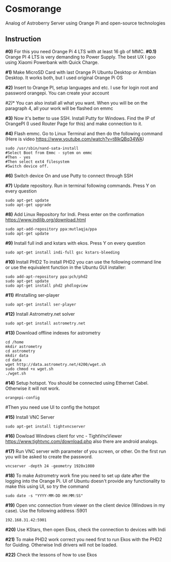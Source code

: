 # Cosmorange

Analog of Astroberry Server using Orange Pi and open-source technologies

## Instruction
**#0)** For this you need Orange Pi 4 LTS with at least 16 gb of MMC.
**#0.1)** Orange PI 4 LTS is very demanding to Power Supply. The best UX I goo using Xiaomi Powerbank with Quick Charge.

**#1)** Make MicroSD Card with last Orange Pi Ubuntu Desktop or Armbian Desktop. It works both, but I used original Orange Pi OS

**#2)** Insert to Orange PI, setup languages and etc. I use for login root and password orangepi. You can create your account

**#2*)** You can also install all what you want. When you will be on the paragraph 4, all your work will be flashed on emmc

**#3)** Now it's better to use SSH. Install Putty for Windows. Find the IP of OrangePI (I used Router Page for this) and make connection to it.

**#4)** Flash emmc. Go to Linux Terminal and then do the following command (Here is video https://www.youtube.com/watch?v=t8IkQBq34WA)
```
sudo /usr/sbin/nand-sata-install
#Select Boot from Emmc - sytem on emmc
#Then - yes
#Then select ext4 filesystem
#Switch device off.
```
**#6)** Switch device On and use Putty to connect through SSH

**#7)** Update repository. Run in terminal following commands. Press Y on every question
```
sudo apt-get update
sudo apt-get upgrade
```

**#8)** Add Linux Repository for Indi. Press enter on the confirmation https://www.indilib.org/download.html
```
sudo apt-add-repository ppa:mutlaqja/ppa
sudo apt-get update
```

**#9)** Install full indi and kstars with ekos. Press Y on every question
```
sudo apt-get install indi-full gsc kstars-bleeding 
```

**#10)** Install PHD2 To install PHD2 you can use the following command line or use the equivalent function in the Ubuntu GUI installer:
```
sudo add-apt-repository ppa:pch/phd2
sudo apt-get update
sudo apt-get install phd2 phdlogview
```

**#11)** #Installing ser-player
```
sudo apt-get install ser-player
```

**#12)** Install Astrometry.net solver
```
sudo apt-get install astrometry.net
```

**#13)** Download offline indexes for astrometry
```
cd /home
mkdir astrometry 
cd astrometry
mkdir data
cd data
wget http://data.astrometry.net/4200/wget.sh
sudo chmod +x wget.sh
./wget.sh
```

**#14)** Setup hotspot. You should be connected using Ethernet Cabel. Otherwise it will not work.
```
orangepi-config
```
#Then you need use UI to config the hotspot

**#15)** Install VNC Server
```
sudo apt-get install tightvncserver
```

**#16)** Dowload Windows client for vnc - TightVncViewer https://www.tightvnc.com/download.php also there are android analogs.

**#17)** Run VNC server with parameter of you screen, or other. On the first run you will be asked to create the password. 
```
vncserver -depth 24 -geometry 1920x1080
```

**#18)** To make Astrometry work fine you need to set up date after the logging into the Orange Pi. UI of Ubuntu doesn't provide any functionality to make this using UI, so try the command 
```
sudo date -s "YYYY-MM-DD HH:MM:SS" 
```

**#19)** Open vnc connection from viewer on the client device (Windows in my case). Use the following address <IP of Orange Pi>:5901
```
192.168.31.42:5901
```

**#20)** Use KStars, then open Ekos, check the connection to devices with Indi

**#21)** To make PHD2 work correct you need first to run Ekos with the PHD2 for Guiding. Otherwise Indi drivers will not be loaded.

**#22)** Check the lessons of how to use Ekos 
